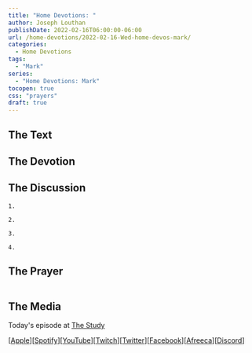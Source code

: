 ```yaml
---
title: "Home Devotions: "
author: Joseph Louthan
publishDate: 2022-02-16T06:00:00-06:00
url: /home-devotions/2022-02-16-Wed-home-devos-mark/
categories:
  - Home Devotions
tags:
  - "Mark"
series:
  - "Home Devotions: Mark"
tocopen: true
css: "prayers"
draft: true
---
```

## The Text



## The Devotion



## The Discussion

```text
1. 
```

```text
2. 
```

```text
3. 
```

```text
4. 
```

## The Prayer

<div style='font-variant: small-caps;'>

</div>

```text

```

## The Media

Today's episode at [The Study](http://study.theologic.us/podcast/)

\[[Apple](https://podcasts.apple.com/us/podcast/the-study/id1557102127)\]\[[Spotify](https://open.spotify.com/show/0Xs5qsNvWePyRqcmtOTPkR)\]\[[YouTube](http://youtube.theologic.us)\]\[[Twitch](http://twitch.theologic.us)\]\[[Twitter](https://twitter.com/theologic_us)\]\[[Facebook](https://www.facebook.com/groups/462231051477464)\]\[[Afreeca](https://bj.afreecatv.com/theologicus)\]\[[Discord](http://discord.theologic.us)\]
